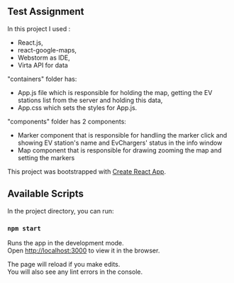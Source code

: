 ## Test Assignment 

In this project I used :
- React.js, 
- react-google-maps, 
- Webstorm as IDE, 
- Virta API for data

"containers" folder has:
- App.js file which is responsible for holding the map, getting the EV stations list from the server and
holding this data,
- App.css which sets the styles for App.js.

"components" folder has 2 components:
- Marker component that is responsible for handling the marker click and showing EV station's name and EvChargers' status in the info window
- Map component that is responsible for drawing zooming the map and setting the markers


This project was bootstrapped with [Create React App](https://github.com/facebook/create-react-app).

## Available Scripts

In the project directory, you can run:

### `npm start`

Runs the app in the development mode.<br>
Open [http://localhost:3000](http://localhost:3000) to view it in the browser.

The page will reload if you make edits.<br>
You will also see any lint errors in the console.

